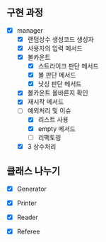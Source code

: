 ##  구현 과정
- [x] manager
    - [x] 랜덤상수 생성코드 생성자
    - [x] 사용자의 입력 메서드
    - [x] 볼카운트
      - [x] 스트라이크 판단 메서드
      - [x] 볼 판단 메서드
      - [x] 낫싱 판단 메서드
    - [x] 볼카운트 올바른지 확인
    - [x] 재시작 메서드
    - [ ] 예외처리 및 이슈 
      - [x] 리스트 사용
      - [x] empty 메서드
      - [ ] 리팩토링
    -[x] 3 상수처리

## 클래스 나누기
- [x] Generator
- [x] Printer
- [x] Reader
- [x] Referee

